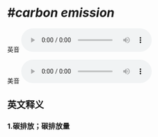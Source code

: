 # ***\#carbon emission*** 
英音
<audio src="./media/carbon emission1_AAC.aac" controls="controls"></audio>

美音
<audio src="./media/carbon emission2_AAC.aac" controls="controls"></audio>



  

英文释义
---
### 1.**碳排放；碳排放量**  


